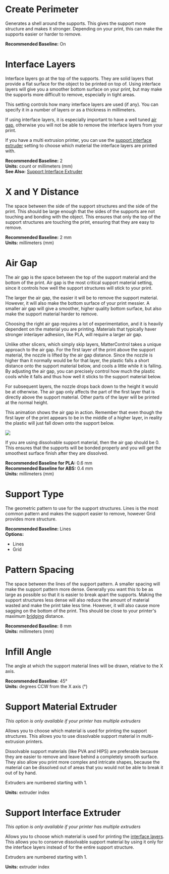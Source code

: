 
Create Perimeter
================

Generates a shell around the supports. This gives the support more structure and makes it stronger. Depending on your print, this can make the supports easier or harder to remove.

**Recommended Baseline:** On

Interface Layers
================

Interface layers go at the top of the supports. They are solid layers that provide a flat surface for the object to be printed on top of. Using interface layers will give you a smoother bottom surface on your print, but may make the supports more difficult to remove, especially in tight areas.

This setting controls how many interface layers are used (if any). You can specify it in a number of layers or as a thickness in millimeters.

If using interface layers, it is especially important to have a well tuned [air gap](#air-gap), otherwise you will not be able to remove the interface layers from your print.

If you have a multi extrusion printer, you can use the [support interface extruder](#support-interface-extruder) setting to choose which material the interface layers are printed with.

**Recommended Baseline:** 2  
**Units:** count or millimeters (mm)  
**See Also:** [Support Interface Extruder](support-interface-extruder)

X and Y Distance
================

The space between the side of the support structures and the side of the print. This should be large enough that the sides of the supports are not touching and bonding with the object. This ensures that only the top of the support structures are touching the print, ensuring that they are easy to remove.

**Recommended Baseline:** 2 mm  
**Units:** millimeters (mm)

Air Gap
=======

The air gap is the space between the top of the support material and the bottom of the print. Air gap is the most critical support material setting, since it controls how well the support structures will stick to your print.

The larger the air gap, the easier it will be to remove the support material. However, it will also make the bottom surface of your print messier. A smaller air gap will give a smoother, higher quality bottom surface, but also make the support material harder to remove.

Choosing the right air gap requires a lot of experimentation, and it is heavily dependent on the material you are printing. Materials that typically haver stronger interlayer adhesion, like PLA, will require a larger air gap.

Unlike other slicers, which simply skip layers, MatterControl takes a unique approach to the air gap. For the first layer of the print above the support material, the nozzle is lifted by the air gap distance. Since the nozzle is higher than it normally would be for that layer, the plastic falls a short distance onto the support material below, and cools a little while it is falling. By adjusting the air gap, you can precisely control how much the plastic cools while it falls and thus how well it sticks to the support material below.

For subsequent layers, the nozzle drops back down to the height it would be at otherwise. The air gap only affects the part of the first layer that is directly above the support material. Other parts of the layer will be printed at the normal height.

This animation shows the air gap in action. Remember that even though the first layer of the print appears to be in the middle of a higher layer, in reality the plastic will just fall down onto the support below.

![](https://lh3.googleusercontent.com/Ray4qnvUbPSbeJBPTqENVsVT4ecJSUN4EaK42bzGSySa6N87Cpxf9rbcfOQdIrZTYS5A4surELn1lnMW6_tK6GBvSA)

If you are using dissolvable support material, then the air gap should be 0. This ensures that the supports will be bonded properly and you will get the smoothest surface finish after they are dissolved.

**Recommended Baseline for PLA:** 0.6 mm  
**Recommended Baseline for ABS:** 0.4 mm  
**Units:** millimeters (mm)

Support Type
============

The geometric pattern to use for the support structures. Lines is the most common pattern and makes the support easier to remove, however Grid provides more structure.

**Recommended Baseline:** Lines  
**Options:**
* Lines
* Grid

Pattern Spacing
===============

The space between the lines of the support pattern. A smaller spacing will make the support pattern more dense. Generally you want this to be as large as possible so that it is easier to break apart the supports. Making the support structures less dense will also reduce the amount of material wasted and make the print take less time. However, it will also cause more sagging on the bottom of the print. This should be close to your printer's maximum [bridging](../speed/speed#bridges) distance.

**Recommended Baseline:** 8 mm  
**Units:** millimeters (mm)

Infill Angle
============

The angle at which the support material lines will be drawn, relative to the X axis.

**Recommended Baseline:** 45°  
**Units:** degrees CCW from the X axis (°)

Support Material Extruder
=========================

*This option is only available if your printer has multiple extruders*

Allows you to choose which material is used for printing the support structures. This allows you to use dissolvable support material in multi-extrusion printers.

Dissolvable support materials (like PVA and HIPS) are preferable because they are easier to remove and leave behind a completely smooth surface. They also allow you print more complex and intricate shapes, because the material can be dissolved out of areas that you would not be able to break it out of by hand.

Extruders are numbered starting with 1.

**Units:** extruder index

Support Interface Extruder
==========================

*This option is only available if your printer has multiple extruders*

Allows you to choose which material is used for printing the [interface layers](#interface-layers). This allows you to conserve dissolvable support material by using it only for the interface layers instead of for the entire support structure.

Extruders are numbered starting with 1.

**Units:** extruder index